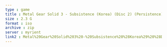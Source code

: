 ```yaml
---
type : game
title : Metal Gear Solid 3 - Subsistence (Korea) (Disc 2) (Persistence)
size : 2.3 G
format : iso
archive : zip
server : myrient
link2 : Metal%20Gear%20Solid%203%20-%20Subsistence%20%28Korea%29%20%28Disc%202%29%20%28Persistence%29
---
```

